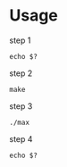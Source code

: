 Usage
===

step 1
```
echo $?
```

step 2
```
make
```

step 3
```
./max
```

step 4
```
echo $?
```
